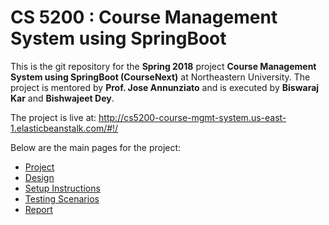 # CS 5200 : Course Management System using SpringBoot 
This is the git repository for the **Spring 2018** project **Course Management System using SpringBoot (CourseNext)** at Northeastern University.
The project is mentored by **Prof. Jose Annunziato** and is executed by **Biswaraj Kar** and **Bishwajeet Dey**.

The project is live at: http://cs5200-course-mgmt-system.us-east-1.elasticbeanstalk.com/#!/

Below are the main pages for the project:
* [Project](https://github.com/biswarajkar/cs5200-course-mgmt-system/wiki/Project)
* [Design](https://github.com/biswarajkar/cs5200-course-mgmt-system/wiki/Design)
* [Setup Instructions](https://github.com/biswarajkar/cs5200-course-mgmt-system/wiki/Setup-&-Configuration)
* [Testing Scenarios](https://github.com/biswarajkar/cs5200-course-mgmt-system/wiki/Testing)
* [Report](https://github.com/biswarajkar/cs5200-course-mgmt-system/blob/master/CourseNext%20Project%20Report.pdf)

[circleci-image]: https://circleci.com/gh/biswarajkar/cs5200-course-mgmt-system/tree/master.svg?sanitize=true
[circleci-url]: https://circleci.com/gh/biswarajkar/cs5200-course-mgmt-system/tree/master
